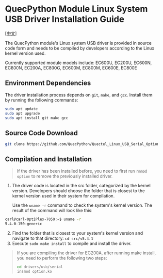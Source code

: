 # QuecPython Module Linux System USB Driver Installation Guide

[[中文](./README-zh.md)]

The QuecPython module's Linux system USB driver is provided in source code form and needs to be compiled by developers according to the Linux kernel version used.

Currently supported module models include: EC600U, EC200U, EC600N, EC800N, EC200A, EC800G, EC600M, EC800M, EC600E, EC800E

## Environment Dependencies

The driver installation process depends on `git`, `make`, and `gcc`. Install them by running the following commands:

```bash
sudo apt update
sudo apt upgrade
sudo apt install git make gcc
```

## Source Code Download

```bash
git clone https://github.com/QuecPython/Quectel_Linux_USB_Serial_Option_Driver.git
```

## Compilation and Installation

> If the driver has been installed before, you need to first run `rmmod option` to remove the previously installed driver.

1. The driver code is located in the src folder, categorized by the kernel version. Developers should choose the folder that is closest to the kernel version used in their system for compilation.

    Use the `uname -r` command to check the system's kernel version. The result of the command will look like this:

```bash
carl@carl-OptiPlex-7050:~$ uname -r
5.4.0-150-generic
```

2. Find the folder that is closest to your system's kernel version and navigate to that directory: `cd src/v5.4.1`
3. Execute `sudo make install` to compile and install the driver.

>If you are compiling the driver for EC200A, after running make install, you need to perform the following two steps:
>
>```bash
>cd drivers/usb/serial
>insmod option.ko
>```
